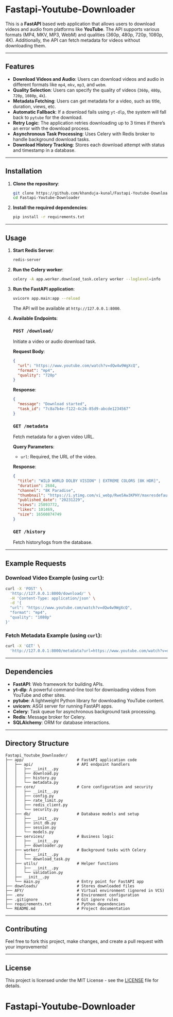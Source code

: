 # Fastapi-Youtube-Downloader

This is a **FastAPI** based web application that allows users to download videos and audio from platforms like **YouTube**. The API supports various formats (MP4, MKV, MP3, WebM) and qualities (360p, 480p, 720p, 1080p, 4K). Additionally, the API can fetch metadata for videos without downloading them.

---

## Features

- **Download Videos and Audio**: Users can download videos and audio in different formats like `mp4`, `mkv`, `mp3`, and `webm`.
- **Quality Selection**: Users can specify the quality of videos (`360p`, `480p`, `720p`, `1080p`, `4k`).
- **Metadata Fetching**: Users can get metadata for a video, such as title, duration, views, etc.
- **Automatic Fallback**: If a download fails using `yt-dlp`, the system will fall back to `pytube` for the download.
- **Retry Logic**: The application retries downloading up to 3 times if there’s an error with the download process.
- **Asynchronous Task Processing**: Uses Celery with Redis broker to handle background download tasks.
- **Download History Tracking**: Stores each download attempt with status and timestamp in a database.

---

## Installation

1. **Clone the repository**:

   ```bash
   git clone https://github.com/khanduja-kunal/Fastapi-Youtube-Downloader.git
   cd Fastapi-Youtube-Downloader
   ```

2. **Install the required dependencies**:

   ```bash
   pip install -r requirements.txt
   ```

---

## Usage

1. **Start Redis Server**:

   ```bash
   redis-server
   ```

2. **Run the Celery worker**:

   ```bash
   celery -A app.worker.download_task.celery worker --loglevel=info
   ```

3. **Run the FastAPI application**:

   ```bash
   uvicorn app.main:app --reload
   ```

   The API will be available at `http://127.0.0.1:8000`.

4. **Available Endpoints**:

   ### `POST /download/`

   Initiate a video or audio download task.

   **Request Body**:
   ```json
   {
     "url": "https://www.youtube.com/watch?v=dQw4w9WgXcQ",
     "format": "mp4",
     "quality": "720p"
   }
   ```

   **Response**:
   ```json
   {
     "message": "Download started",
     "task_id": "7c8a7b4e-f122-4c26-85d9-abcde1234567"
   }
   ```

   ### `GET /metadata`

   Fetch metadata for a given video URL.

   **Query Parameters**:
   - `url`: Required, the URL of the video.

   **Response**:
   ```json
   {
     "title": "WILD WORLD DOLBY VISION™ | EXTREME COLORS [8K HDR]",
     "duration": 2684,
     "channel": "8K Paradise",
     "thumbnail": "https://i.ytimg.com/vi_webp/Rwe5Aw3KPHY/maxresdefault.webp",
     "published_date": "20231229",
     "views": 25893772,
     "likes": 101469,
     "size": 16560874749
   }
   ```

   ### `GET /history`

   Fetch history/logs from the database.

---

## Example Requests

### Download Video Example (using `curl`):
```bash
curl -X 'POST' \
  'http://127.0.0.1:8000/download/' \
  -H 'Content-Type: application/json' \
  -d '{
  "url": "https://www.youtube.com/watch?v=dQw4w9WgXcQ",
  "format": "mp4",
  "quality": "1080p"
}'
```

### Fetch Metadata Example (using `curl`):
```bash
curl -X 'GET' \
  'http://127.0.0.1:8000/metadata?url=https://www.youtube.com/watch?v=dQw4w9WgXcQ'
```

---

## Dependencies

- **FastAPI**: Web framework for building APIs.
- **yt-dlp**: A powerful command-line tool for downloading videos from YouTube and other sites.
- **pytube**: A lightweight Python library for downloading YouTube content.
- **uvicorn**: ASGI server for running FastAPI apps.
- **Celery**: Task queue for asynchronous background task processing.
- **Redis**: Message broker for Celery.
- **SQLAlchemy**: ORM for database interactions.

---

## Directory Structure

```
Fastapi_Youtube_Downloader/
├── app/                       # FastAPI application code
│   ├── api/                   # API endpoint handlers
│   │   ├── __init__.py
│   │   ├── download.py
│   │   ├── history.py
│   │   └── metadata.py
│   ├── core/                  # Core configuration and security
│   │   ├── __init__.py
│   │   ├── config.py
│   │   ├── rate_limit.py
│   │   ├── redis_client.py
│   │   └── security.py
│   ├── db/                    # Database models and setup
│   │   ├── __init__.py
│   │   ├── init_db.py
│   │   ├── session.py
│   │   └── models.py
│   ├── services/              # Business logic
│   │   ├── __init__.py
│   │   ├── downloader.py
│   ├── worker/                # Background tasks with Celery
│   │   ├── __init__.py
│   │   └── download_task.py
│   ├── utils/                 # Helper functions
│   │   ├── __init__.py
│   │   └── validation.py
│   ├── __init__.py
│   └── main.py                # Entry point for FastAPI app
├── downloads/                 # Stores downloaded files
├── AFY/                       # Virtual environment (ignored in VCS)
├── .env                       # Environment configuration
├── .gitignore                 # Git ignore rules
├── requirements.txt           # Python dependencies
└── README.md                  # Project documentation
```

---

## Contributing

Feel free to fork this project, make changes, and create a pull request with your improvements!

---

## License

This project is licensed under the MIT License - see the [LICENSE](LICENSE) file for details.

# Fastapi-Youtube-Downloader